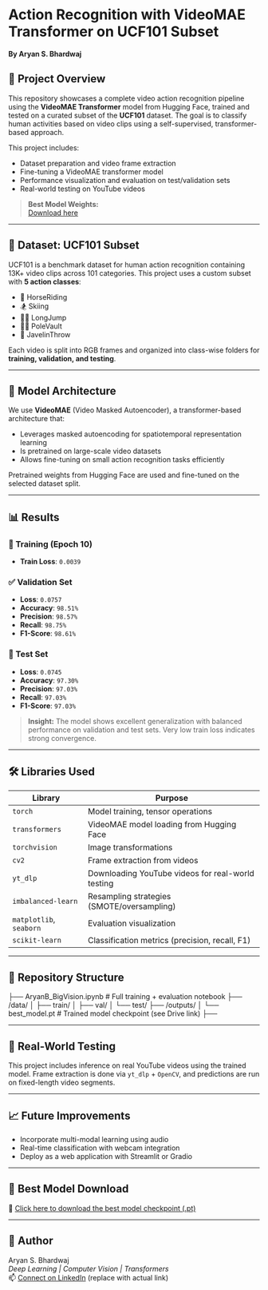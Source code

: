 # Action Recognition with VideoMAE Transformer on UCF101 Subset  
**By Aryan S. Bhardwaj**

## 📌 Project Overview  
This repository showcases a complete video action recognition pipeline using the **VideoMAE Transformer** model from Hugging Face, trained and tested on a curated subset of the **UCF101** dataset. The goal is to classify human activities based on video clips using a self-supervised, transformer-based approach.

This project includes:
- Dataset preparation and video frame extraction  
- Fine-tuning a VideoMAE transformer model  
- Performance visualization and evaluation on test/validation sets  
- Real-world testing on YouTube videos  

> **Best Model Weights:**  
[Download here](https://drive.google.com/file/d/1_l_j_iB3nXob4eXEkNMtY_48eIeLPt7o/view?usp=sharing)

---

## 🎯 Dataset: UCF101 Subset  
UCF101 is a benchmark dataset for human action recognition containing 13K+ video clips across 101 categories. This project uses a custom subset with **5 action classes**:

- 🏇 HorseRiding  
- 🏂 Skiing  
- 🏃‍♂️ LongJump  
- 🤸‍♀️ PoleVault  
- 🏹 JavelinThrow  

Each video is split into RGB frames and organized into class-wise folders for **training, validation, and testing**.

---

## 🧠 Model Architecture  
We use **VideoMAE** (Video Masked Autoencoder), a transformer-based architecture that:
- Leverages masked autoencoding for spatiotemporal representation learning  
- Is pretrained on large-scale video datasets  
- Allows fine-tuning on small action recognition tasks efficiently  

Pretrained weights from Hugging Face are used and fine-tuned on the selected dataset split.

---

## 📊 Results  

### 🔁 Training (Epoch 10)  
- **Train Loss**: `0.0039`  

### ✅ Validation Set  
- **Loss**: `0.0757`  
- **Accuracy**: `98.51%`  
- **Precision**: `98.57%`  
- **Recall**: `98.75%`  
- **F1-Score**: `98.61%`  

### 🧪 Test Set  
- **Loss**: `0.0745`  
- **Accuracy**: `97.30%`  
- **Precision**: `97.03%`  
- **Recall**: `97.03%`  
- **F1-Score**: `97.03%`  

> **Insight:** The model shows excellent generalization with balanced performance on validation and test sets. Very low train loss indicates strong convergence.

---

## 🛠️ Libraries Used  

| Library | Purpose |
|--------|---------|
| `torch` | Model training, tensor operations |
| `transformers` | VideoMAE model loading from Hugging Face |
| `torchvision` | Image transformations |
| `cv2` | Frame extraction from videos |
| `yt_dlp` | Downloading YouTube videos for real-world testing |
| `imbalanced-learn` | Resampling strategies (SMOTE/oversampling) |
| `matplotlib`, `seaborn` | Evaluation visualization |
| `scikit-learn` | Classification metrics (precision, recall, F1) |

---

## 📂 Repository Structure

├── AryanB_BigVision.ipynb # Full training + evaluation notebook ├── /data/ │ ├── train/ │ ├── val/ │ └── test/ ├── /outputs/ │ └── best_model.pt # Trained model checkpoint (see Drive link) ├──


---

## 🎥 Real-World Testing  
This project includes inference on real YouTube videos using the trained model. Frame extraction is done via `yt_dlp` + `OpenCV`, and predictions are run on fixed-length video segments.

---

## 📈 Future Improvements  
- Incorporate multi-modal learning using audio  
- Real-time classification with webcam integration  
- Deploy as a web application with Streamlit or Gradio  

---

## 📎 Best Model Download  
🔗 [Click here to download the best model checkpoint (.pt)](https://drive.google.com/file/d/1_l_j_iB3nXob4eXEkNMtY_48eIeLPt7o/view?usp=sharing)

---

## 👤 Author  
Aryan S. Bhardwaj  
_Deep Learning | Computer Vision | Transformers_  
📫 [Connect on LinkedIn]([https://www.linkedin.com](https://www.linkedin.com/in/aryanb03/)) (replace with actual link)  
